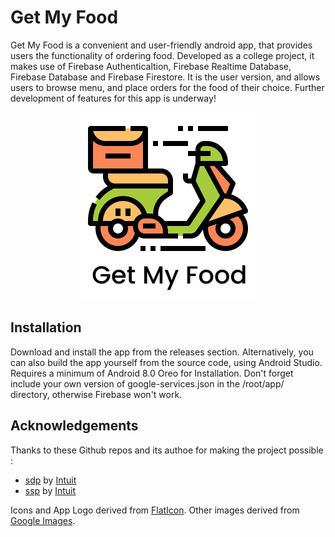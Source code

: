# Get My Food

Get My Food is a convenient and user-friendly android app, that provides users the functionality of ordering food. Developed as a college project, it makes use of Firebase Authenticaltion, Firebase Realtime Database, Firebase Database and Firebase Firestore. It is the user version, and allows users to browse menu, and place orders for the food of their choice. Further development of features for this app is underway!

<p align="center">
<img src="https://github.com/tusharsbouri11/Get-My-Food/blob/master/app/src/main/res/drawable-v24/logo.png" alt="logo" width="300" height="300" />
</p>

## Installation

Download and install the app from the releases section. Alternatively, you can also build the app yourself from the source code, using Android Studio. Requires a minimum of Android 8.0 Oreo for Installation. Don't forget include your own version of google-services.json in the /root/app/ directory, otherwise Firebase won't work.

## Acknowledgements

Thanks to these Github repos and its authoe for making the project possible :
- [sdp](https://github.com/matiassingers/awesome-readme) by [Intuit](https://github.com/intuit)
 - [ssp](https://github.com/intuit/ssp) by [Intuit](https://github.com/intuit)

Icons and App Logo derived from [FlatIcon](https://www.flaticon.com/). Other images derived from [Google Images](https://images.google.com/).
